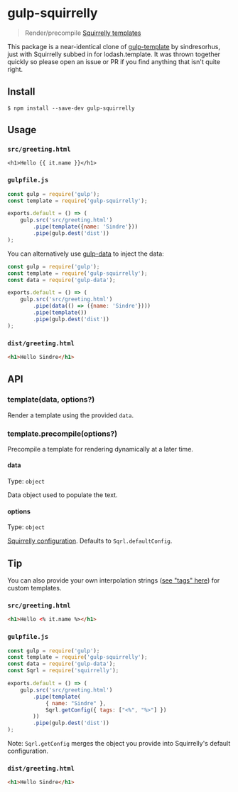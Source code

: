 # gulp-squirrelly

> Render/precompile [Squirrelly templates](https://squirrelly.js.org/)

This package is a near-identical clone of [gulp-template](https://github.com/sindresorhus/gulp-template) by sindresorhus, just with Squirrelly subbed in for lodash.template.  It was thrown together quickly so please open an issue or PR if you find anything that isn't quite right.

## Install

```
$ npm install --save-dev gulp-squirrelly
```


## Usage

### `src/greeting.html`

```erb
<h1>Hello {{ it.name }}</h1>
```

### `gulpfile.js`

```js
const gulp = require('gulp');
const template = require('gulp-squirrelly');

exports.default = () => (
	gulp.src('src/greeting.html')
		.pipe(template({name: 'Sindre'}))
		.pipe(gulp.dest('dist'))
);
```

You can alternatively use [gulp-data](https://github.com/colynb/gulp-data) to inject the data:

```js
const gulp = require('gulp');
const template = require('gulp-squirrelly');
const data = require('gulp-data');

exports.default = () => (
	gulp.src('src/greeting.html')
		.pipe(data(() => ({name: 'Sindre'})))
		.pipe(template())
		.pipe(gulp.dest('dist'))
);
```

### `dist/greeting.html`

```html
<h1>Hello Sindre</h1>
```


## API

### template(data, options?)

Render a template using the provided `data`.

### template.precompile(options?)

Precompile a template for rendering dynamically at a later time.

#### data

Type: `object`

Data object used to populate the text.

#### options

Type: `object`

[Squirrelly configuration](https://squirrelly.js.org/docs/api/configuration).  Defaults to `Sqrl.defaultConfig`.


## Tip

You can also provide your own interpolation strings ([see "tags" here](https://squirrelly.js.org/docs/api/configuration)) for custom templates.

### `src/greeting.html`

```html
<h1>Hello <% it.name %></h1>
```

### `gulpfile.js`

```js
const gulp = require('gulp');
const template = require('gulp-squirrelly');
const data = require('gulp-data');
const Sqrl = require('squirrelly');

exports.default = () => (
	gulp.src('src/greeting.html')
		.pipe(template(
			{ name: "Sindre" },
			Sqrl.getConfig({ tags: ["<%", "%>"] })
		))
		.pipe(gulp.dest('dist'))
);
```

Note: `Sqrl.getConfig` merges the object you provide into Squirrelly's default configuration.

### `dist/greeting.html`

```html
<h1>Hello Sindre</h1>
```
